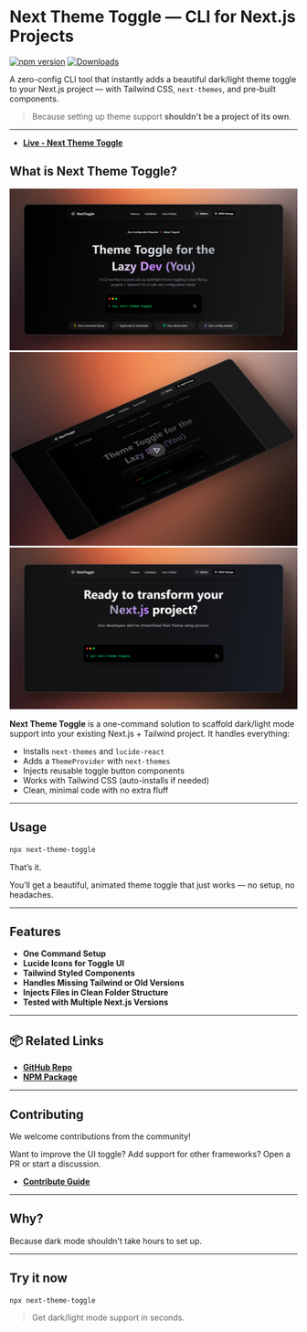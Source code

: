 # Next Theme Toggle — CLI for Next.js Projects

[![npm version](https://badge.fury.io/js/next-theme-toggle.svg)](https://badge.fury.io/js/next-theme-toggle)
[![Downloads](https://img.shields.io/npm/dm/next-theme-toggle.svg)](https://npmjs.com/package/next-theme-toggle)

A zero-config CLI tool that instantly adds a beautiful dark/light theme toggle to your Next.js project — with Tailwind CSS, `next-themes`, and pre-built components.

> Because setting up theme support **shouldn't be a project of its own**.

---

- **[Live - Next Theme Toggle](https://next-theme-toggle.megh.me)**

## What is Next Theme Toggle?

![UI Image](./public/image/img-one.png)
![UI Image](./public/image/img-two.png)
![UI Image](./public/image/img-three.png)


**Next Theme Toggle** is a one-command solution to scaffold dark/light mode support into your existing Next.js + Tailwind project. It handles everything:

- Installs `next-themes` and `lucide-react`
- Adds a `ThemeProvider` with `next-themes`
- Injects reusable toggle button components
- Works with Tailwind CSS (auto-installs if needed)
- Clean, minimal code with no extra fluff

---

## Usage

```bash
npx next-theme-toggle
```

That’s it.

You’ll get a beautiful, animated theme toggle that just works — no setup, no headaches.

---

## Features

- **One Command Setup**
- **Lucide Icons for Toggle UI**
- **Tailwind Styled Components**
- **Handles Missing Tailwind or Old Versions**
- **Injects Files in Clean Folder Structure**
- **Tested with Multiple Next.js Versions**

---

## 📦 Related Links

- **[GitHub Repo](https://github.com/megh-bari/next-theme-toggle)**
- **[NPM Package](https://www.npmjs.com/package/next-theme-toggle)**

---

## Contributing

We welcome contributions from the community!

Want to improve the UI toggle? Add support for other frameworks? Open a PR or start a discussion.

- **[Contribute Guide](https://github.com/megh-bari/next-theme-toggle#contributing)**

---

## Why?

Because dark mode shouldn't take hours to set up.

---

## Try it now

```bash
npx next-theme-toggle
```

> Get dark/light mode support in seconds.
